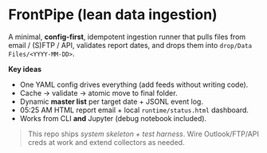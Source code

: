 # FrontPipe (lean data ingestion)

A minimal, **config-first**, idempotent ingestion runner that pulls files from email / (S)FTP / API,
validates report dates, and drops them into `drop/Data Files/<YYYY-MM-DD>`.

**Key ideas**
- One YAML config drives everything (add feeds without writing code).
- Cache → validate → atomic move to final folder.
- Dynamic **master list** per target date + JSONL event log.
- 05:25 AM HTML report email + local `runtime/status.html` dashboard.
- Works from CLI **and** Jupyter (debug notebook included).

> This repo ships *system skeleton + test harness*. Wire Outlook/FTP/API creds at work and extend collectors as needed.
